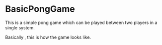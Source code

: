 # BasicPongGame
This is a simple pong game which can be played between two players in a single system.

Basically , this is how the game looks like.
